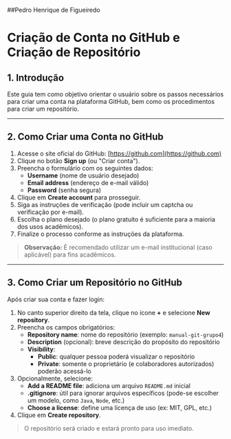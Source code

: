 ##Pedro Henrique de Figueiredo

# Criação de Conta no GitHub e Criação de Repositório

## 1. Introdução

Este guia tem como objetivo orientar o usuário sobre os passos necessários para criar uma conta na plataforma GitHub, bem como os procedimentos para criar um repositório.

---

## 2. Como Criar uma Conta no GitHub

1. Acesse o site oficial do GitHub: [https://github.com](https://github.com)
2. Clique no botão **Sign up** (ou "Criar conta").
3. Preencha o formulário com os seguintes dados:
   - **Username** (nome de usuário desejado)
   - **Email address** (endereço de e-mail válido)
   - **Password** (senha segura)
4. Clique em **Create account** para prosseguir.
5. Siga as instruções de verificação (pode incluir um captcha ou verificação por e-mail).
6. Escolha o plano desejado (o plano gratuito é suficiente para a maioria dos usos acadêmicos).
7. Finalize o processo conforme as instruções da plataforma.

> **Observação:** É recomendado utilizar um e-mail institucional (caso aplicável) para fins acadêmicos.

---

## 3. Como Criar um Repositório no GitHub

Após criar sua conta e fazer login:

1. No canto superior direito da tela, clique no ícone **+** e selecione **New repository**.
2. Preencha os campos obrigatórios:
   - **Repository name**: nome do repositório (exemplo: `manual-git-grupo4`)
   - **Description** (opcional): breve descrição do propósito do repositório
   - **Visibility**:
     - **Public**: qualquer pessoa poderá visualizar o repositório
     - **Private**: somente o proprietário (e colaboradores autorizados) poderão acessá-lo
3. Opcionalmente, selecione:
   - **Add a README file**: adiciona um arquivo `README.md` inicial
   - **.gitignore**: útil para ignorar arquivos específicos (pode-se escolher um modelo, como `Java`, `Node`, etc.)
   - **Choose a license**: define uma licença de uso (ex: MIT, GPL, etc.)
4. Clique em **Create repository**.

> O repositório será criado e estará pronto para uso imediato.
